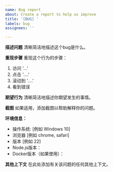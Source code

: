 ```yaml
---
name: Bug report
about: Create a report to help us improve
title: '[BUG] '
labels: bug
assignees: ''

---
```


**描述问题**
清晰简洁地描述这个bug是什么。

**重现步骤**
重现这个行为的步骤：
1. 访问 '...'
2. 点击 '....'
3. 滚动到 '....'
4. 看到错误

**期望行为**
清晰简洁地描述你期望发生的事情。

**截图**
如果适用，添加截图以帮助解释你的问题。

**环境信息：**
 - 操作系统: [例如 Windows 10]
 - 浏览器 [例如 chrome, safari]
 - 版本 [例如 22]
 - Node.js版本：
 - Docker版本（如果使用）：

**其他上下文**
在此处添加有关该问题的任何其他上下文。 